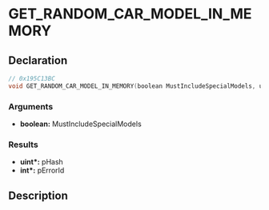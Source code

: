 # GET_RANDOM_CAR_MODEL_IN_MEMORY

## Declaration
```cpp
// 0x195C13BC
void GET_RANDOM_CAR_MODEL_IN_MEMORY(boolean MustIncludeSpecialModels, uint* pHash, int* pErrorId);
```

### Arguments
- **boolean:** MustIncludeSpecialModels

### Results
- **uint\*:** pHash
- **int\*:** pErrorId

## Description
